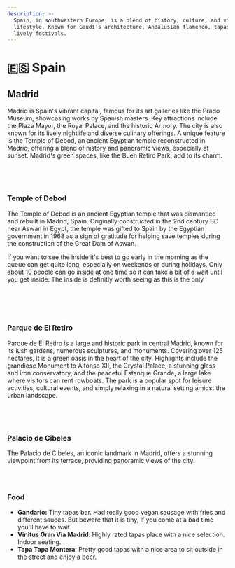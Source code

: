 ```yaml
---
description: >-
  Spain, in southwestern Europe, is a blend of history, culture, and vibrant
  lifestyle. Known for Gaudí's architecture, Andalusian flamenco, tapas, and
  lively festivals.
---
```


# 🇪🇸 Spain

## Madrid

Madrid is Spain's vibrant capital, famous for its art galleries like the Prado Museum, showcasing works by Spanish masters. Key attractions include the Plaza Mayor, the Royal Palace, and the historic Armory. The city is also known for its lively nightlife and diverse culinary offerings. A unique feature is the Temple of Debod, an ancient Egyptian temple reconstructed in Madrid, offering a blend of history and panoramic views, especially at sunset. Madrid's green spaces, like the Buen Retiro Park, add to its charm.

<div data-full-width="true">

<figure><img src="../gitbook/assets/IMG_6684.jpg" alt=""><figcaption></figcaption></figure>

 

<figure><img src="../gitbook/assets/IMG_20230922_125934.jpg" alt=""><figcaption></figcaption></figure>

 

<figure><img src="../gitbook/assets/IMG_6705.jpg" alt=""><figcaption></figcaption></figure>

 

<figure><img src="../gitbook/assets/IMG_6895.jpg" alt=""><figcaption></figcaption></figure>

</div>

### Temple of Debod

The Temple of Debod is an ancient Egyptian temple that was dismantled and rebuilt in Madrid, Spain. Originally constructed in the 2nd century BC near Aswan in Egypt, the temple was gifted to Spain by the Egyptian government in 1968 as a sign of gratitude for helping save temples during the construction of the Great Dam of Aswan.

If you want to see the inside it's best to go early in the morning as the queue can get quite long, especially on weekends or during holidays. Only about 10 people can go inside at one time so it can take a bit of a wait until you get inside. The inside is definitly worth seeing as this is the only&#x20;

<div data-full-width="true">

<figure><img src="../gitbook/assets/IMG_7111.jpg" alt=""><figcaption></figcaption></figure>

 

<figure><img src="../gitbook/assets/IMG_20230924_113904.jpg" alt=""><figcaption></figcaption></figure>

 

<figure><img src="../gitbook/assets/IMG_20230924_113941.jpg" alt=""><figcaption></figcaption></figure>

 

<figure><img src="../gitbook/assets/IMG_7122.jpg" alt=""><figcaption></figcaption></figure>

 

<figure><img src="../gitbook/assets/IMG_7143.jpg" alt=""><figcaption></figcaption></figure>

</div>

### Parque de El Retiro

Parque de El Retiro is a large and historic park in central Madrid, known for its lush gardens, numerous sculptures, and monuments. Covering over 125 hectares, it is a green oasis in the heart of the city. Highlights include the grandiose Monument to Alfonso XII, the Crystal Palace, a stunning glass and iron conservatory, and the peaceful Estanque Grande, a large lake where visitors can rent rowboats. The park is a popular spot for leisure activities, cultural events, and simply relaxing in a natural setting amidst the urban landscape.

<div>

<figure><img src="../gitbook/assets/IMG_20230923_142543.jpg" alt=""><figcaption></figcaption></figure>

 

<figure><img src="../gitbook/assets/IMG_6959.jpg" alt=""><figcaption></figcaption></figure>

 

<figure><img src="../gitbook/assets/IMG_20230923_145835.jpg" alt=""><figcaption></figcaption></figure>

 

<figure><img src="../gitbook/assets/IMG_20230923_152119.jpg" alt=""><figcaption></figcaption></figure>

</div>

### Palacio de Cibeles

The Palacio de Cibeles, an iconic landmark in Madrid, offers a stunning viewpoint from its terrace, providing panoramic views of the city.

<div data-full-width="true">

<figure><img src="../gitbook/assets/IMG_20230923_164031.jpg" alt=""><figcaption></figcaption></figure>

 

<figure><img src="../gitbook/assets/IMG_20230923_160944.jpg" alt=""><figcaption></figcaption></figure>

 

<figure><img src="../gitbook/assets/IMG_7066.jpg" alt=""><figcaption></figcaption></figure>

</div>

### Food

* **Gandario:** Tiny tapas bar. Had really good vegan sausage with fries and different sauces. But beware that it is tiny, if you come at a bad time you'll have to wait.
* **Vinitus Gran Via Madrid**: Highly rated tapas place with a nice selection. Indoor seating.
* **Tapa Tapa Montera**: Pretty good tapas with a nice area to sit outside in the street and enjoy a beer.
